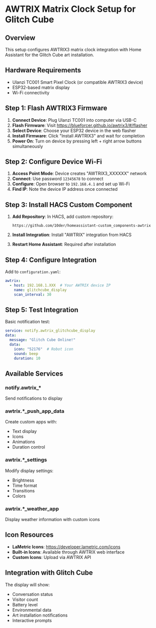 # AWTRIX Matrix Clock Setup for Glitch Cube

## Overview
This setup configures AWTRIX3 matrix clock integration with Home Assistant for the Glitch Cube art installation.

## Hardware Requirements
- Ulanzi TC001 Smart Pixel Clock (or compatible AWTRIX3 device)
- ESP32-based matrix display
- Wi-Fi connectivity

## Step 1: Flash AWTRIX3 Firmware

1. **Connect Device**: Plug Ulanzi TC001 into computer via USB-C
2. **Flash Firmware**: Visit https://blueforcer.github.io/awtrix3/#/flasher
3. **Select Device**: Choose your ESP32 device in the web flasher
4. **Install Firmware**: Click "Install AWTRIX3" and wait for completion
5. **Power On**: Turn on device by pressing left + right arrow buttons simultaneously

## Step 2: Configure Device Wi-Fi

1. **Access Point Mode**: Device creates "AWTRIX3_XXXXXX" network
2. **Connect**: Use password `12345678` to connect
3. **Configure**: Open browser to `192.168.4.1` and set up Wi-Fi
4. **Find IP**: Note the device IP address once connected

## Step 3: Install HACS Custom Component

1. **Add Repository**: In HACS, add custom repository:
   ```
   https://github.com/10der/homeassistant-custom_components-awtrix
   ```

2. **Install Integration**: Install "AWTRIX" integration from HACS

3. **Restart Home Assistant**: Required after installation

## Step 4: Configure Integration

Add to `configuration.yaml`:

```yaml
awtrix:
  - host: 192.168.1.XXX  # Your AWTRIX device IP
    name: glitchcube_display
    scan_interval: 30
```

## Step 5: Test Integration

Basic notification test:
```yaml
service: notify.awtrix_glitchcube_display
data:
  message: "Glitch Cube Online!"
  data:
    icon: "52176"  # Robot icon
    sound: beep
    duration: 10
```

## Available Services

### notify.awtrix_*
Send notifications to display

### awtrix.*_push_app_data
Create custom apps with:
- Text display
- Icons
- Animations
- Duration control

### awtrix.*_settings
Modify display settings:
- Brightness
- Time format
- Transitions
- Colors

### awtrix.*_weather_app
Display weather information with custom icons

## Icon Resources

- **LaMetric Icons**: https://developer.lametric.com/icons
- **Built-in Icons**: Available through AWTRIX web interface
- **Custom Icons**: Upload via AWTRIX API

## Integration with Glitch Cube

The display will show:
- Conversation status
- Visitor count
- Battery level
- Environmental data
- Art installation notifications
- Interactive prompts